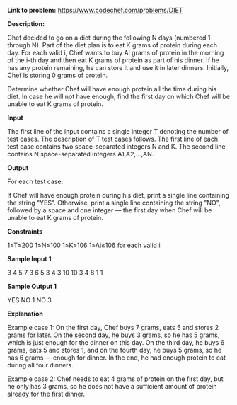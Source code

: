 **Link to problem:** https://www.codechef.com/problems/DIET

**Description:**

Chef decided to go on a diet during the following N days (numbered 1 through N). Part of the diet plan is to eat K grams of protein during each day. For each valid i, Chef wants to buy Ai grams of protein in the morning of the i-th day and then eat K grams of protein as part of his dinner. If he has any protein remaining, he can store it and use it in later dinners. Initially, Chef is storing 0 grams of protein.

Determine whether Chef will have enough protein all the time during his diet. In case he will not have enough, find the first day on which Chef will be unable to eat K grams of protein.

**Input**

The first line of the input contains a single integer T denoting the number of test cases. The description of T test cases follows.
The first line of each test case contains two space-separated integers N and K.
The second line contains N space-separated integers A1,A2,…,AN.

**Output**

For each test case:

If Chef will have enough protein during his diet, print a single line containing the string "YES".
Otherwise, print a single line containing the string "NO", followed by a space and one integer — the first day when Chef will be unable to eat K grams of protein.

**Constraints**

1≤T≤200
1≤N≤100
1≤K≤106
1≤Ai≤106 for each valid i

**Sample Input 1**

3
4 5
7 3 6 5
3 4
3 10 10
3 4
8 1 1

**Sample Output 1**

YES
NO 1
NO 3

**Explanation**

Example case 1: On the first day, Chef buys 7 grams, eats 5 and stores 2 grams for later. On the second day, he buys 3 grams, so he has 5 grams, which is just enough for the dinner on this day. On the third day, he buys 6 grams, eats 5 and stores 1, and on the fourth day, he buys 5 grams, so he has 6 grams — enough for dinner. In the end, he had enough protein to eat during all four dinners.

Example case 2: Chef needs to eat 4 grams of protein on the first day, but he only has 3 grams, so he does not have a sufficient amount of protein already for the first dinner.